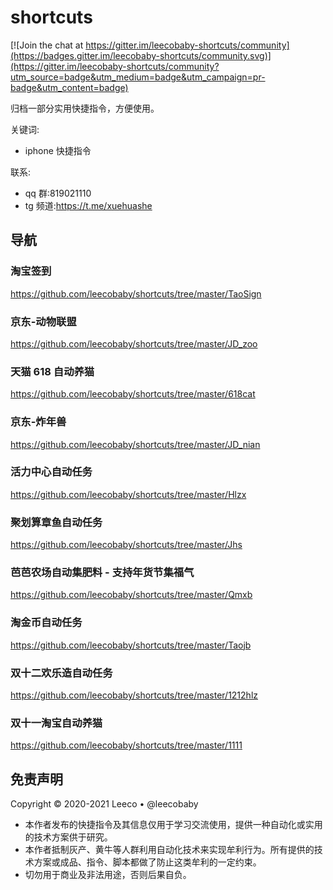 # shortcuts

[![Join the chat at https://gitter.im/leecobaby-shortcuts/community](https://badges.gitter.im/leecobaby-shortcuts/community.svg)](https://gitter.im/leecobaby-shortcuts/community?utm_source=badge&utm_medium=badge&utm_campaign=pr-badge&utm_content=badge)

归档一部分实用快捷指令，方便使用。

关键词:

- iphone 快捷指令

联系:

- qq 群:819021110
- tg 频道:https://t.me/xuehuashe

## 导航

### 淘宝签到

https://github.com/leecobaby/shortcuts/tree/master/TaoSign

### 京东-动物联盟

https://github.com/leecobaby/shortcuts/tree/master/JD_zoo

### 天猫 618 自动养猫

https://github.com/leecobaby/shortcuts/tree/master/618cat

### 京东-炸年兽

https://github.com/leecobaby/shortcuts/tree/master/JD_nian

### 活力中心自动任务

https://github.com/leecobaby/shortcuts/tree/master/Hlzx

### 聚划算章鱼自动任务

https://github.com/leecobaby/shortcuts/tree/master/Jhs

### 芭芭农场自动集肥料 - 支持年货节集福气

https://github.com/leecobaby/shortcuts/tree/master/Qmxb

### 淘金币自动任务

https://github.com/leecobaby/shortcuts/tree/master/Taojb

### 双十二欢乐造自动任务

https://github.com/leecobaby/shortcuts/tree/master/1212hlz

### 双十一淘宝自动养猫

https://github.com/leecobaby/shortcuts/tree/master/1111

## 免责声明

Copyright © 2020-2021 Leeco • @leecobaby

- 本作者发布的快捷指令及其信息仅用于学习交流使用，提供一种自动化或实用的技术方案供于研究。
- 本作者抵制灰产、黄牛等人群利用自动化技术来实现牟利行为。所有提供的技术方案或成品、指令、脚本都做了防止这类牟利的一定约束。
- 切勿用于商业及非法用途，否则后果自负。
